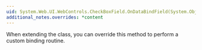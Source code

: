 ```yaml
---
uid: System.Web.UI.WebControls.CheckBoxField.OnDataBindField(System.Object,System.EventArgs)
additional_notes.overrides: *content
---
```


<p>When extending the <xref href="System.Web.UI.WebControls.CheckBoxField"></xref> class, you can override this method to perform a custom binding routine.</p>


